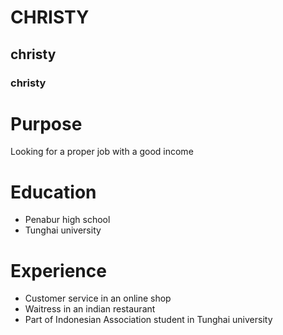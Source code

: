 
# CHRISTY 
## christy 
### christy 


# Purpose 
Looking for a proper job with a good income 


# Education
 - Penabur high school 
 - Tunghai university 


# Experience
 - Customer service in an online shop 
 - Waitress in an indian restaurant 
 - Part of Indonesian Association student in Tunghai university 
